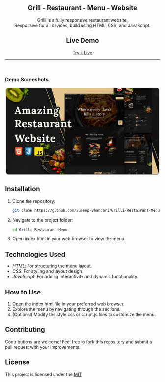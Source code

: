 <div align="center">
  <h2 align="center">Grill - Restaurant - Menu - Website</h2>

  Grilli is a fully responsive restaurant website, <br />Responsive for all devices, build using HTML, CSS, and JavaScript.

##  Live Demo
[Try it Live](https://Sudeep-Bhandari.github.io/Grill-Restaurant-Menu-Website/)  

---

</div>

<br />

### Demo Screeshots

![Grilli Desktop Demo](https://github.com/Sudeep-Bhandari/Grill-Restaurant-Menu-Website/blob/main/readme-images/desktop.png)

## Installation

1. Clone the repository:
   ```bash
   git clone https://github.com/Sudeep-Bhandari/Grilli-Restaurant-Menu
   

2. Navigate to the project folder:
   ```bash
   cd Grilli-Restaurant-Menu
   

3. Open index.html in your web browser to view the menu.

## Technologies Used

- *HTML*: For structuring the menu layout.
- *CSS*: For styling and layout design.
- *JavaScript*: For adding interactivity and dynamic functionality.

## How to Use

1. Open the index.html file in your preferred web browser.
2. Explore the menu by navigating through the sections.
3. (Optional) Modify the style.css or script.js files to customize the menu.

## Contributing

Contributions are welcome! Feel free to fork this repository and submit a pull request with your improvements.

## License

This project is licensed under the [MIT](https://choosealicense.com/licenses/mit/).








